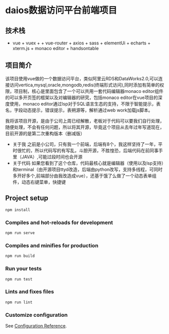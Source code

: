 # daios数据访问平台前端项目

## 技术栈
- vue + vuex + + vue-router + axios + sass +  elementUi + echarts + xterm.js + monaco editor + handsontable 
## 项目简介
 该项目使用vue做的一个数据访问平台，类似阿里云RDS和DataWorks2.0,可以连接访问vertica,mysql,oracle,mongodb,redis(终端形式访问),同时添加有简单的权限，项目制，核心是里面包含了一个可以共用一套代码编辑器monaco editor组件的可以多开页签的框架以及对编辑器的研究，包括monaco editor在vue项目的深度使用，monaco editor通过lsp对于SQL语言生态的支持，不限于智能提示，表名，字段动态提示，错误提示，表朔源等，解析通过web work加载js脚本。

 我将该项目开源，是由于公司上周已经解散，老板对于代码可以要我们自行处理，随便处理，不会有任何问题，所以将其开源，毕竟这个项目从去年过年写道现在，目前开源的是第二次重构版本（删减版）

 - 关于我
 之前是小公司，只有我一个前端，后端有8个，我这样坚持了一年，平时很忙的，所以代码写的有写乱，斗胆开源，不胜惶恐，后端代码在前同事手里（JAVA）,可能过段时间也会开源
 - 关于代码
 如果您看到了这个仓库，代码最核心就是编辑器（使用以及lsp支持）和terminal（由开源项目ttyd改造，后端由python改写，支持多线程，可同时多开好多个,前端部分由我改造成vue），还基于饿了么做了一个动态表单组件，动态右键菜单，快捷键

## Project setup
```
npm install
```

### Compiles and hot-reloads for development
```
npm run serve
```

### Compiles and minifies for production
```
npm run build
```

### Run your tests
```
npm run test
```

### Lints and fixes files
```
npm run lint
```

### Customize configuration
See [Configuration Reference](https://cli.vuejs.org/config/).
